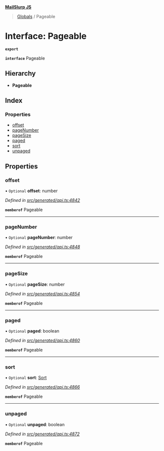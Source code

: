 **[MailSlurp JS](../README.md)**

> [Globals](../README.md) / Pageable

# Interface: Pageable

**`export`** 

**`interface`** Pageable

## Hierarchy

* **Pageable**

## Index

### Properties

* [offset](pageable.md#offset)
* [pageNumber](pageable.md#pagenumber)
* [pageSize](pageable.md#pagesize)
* [paged](pageable.md#paged)
* [sort](pageable.md#sort)
* [unpaged](pageable.md#unpaged)

## Properties

### offset

• `Optional` **offset**: number

*Defined in [src/generated/api.ts:4842](https://github.com/mailslurp/mailslurp-client/blob/98c6efc/src/generated/api.ts#L4842)*

**`memberof`** Pageable

___

### pageNumber

• `Optional` **pageNumber**: number

*Defined in [src/generated/api.ts:4848](https://github.com/mailslurp/mailslurp-client/blob/98c6efc/src/generated/api.ts#L4848)*

**`memberof`** Pageable

___

### pageSize

• `Optional` **pageSize**: number

*Defined in [src/generated/api.ts:4854](https://github.com/mailslurp/mailslurp-client/blob/98c6efc/src/generated/api.ts#L4854)*

**`memberof`** Pageable

___

### paged

• `Optional` **paged**: boolean

*Defined in [src/generated/api.ts:4860](https://github.com/mailslurp/mailslurp-client/blob/98c6efc/src/generated/api.ts#L4860)*

**`memberof`** Pageable

___

### sort

• `Optional` **sort**: [Sort](sort.md)

*Defined in [src/generated/api.ts:4866](https://github.com/mailslurp/mailslurp-client/blob/98c6efc/src/generated/api.ts#L4866)*

**`memberof`** Pageable

___

### unpaged

• `Optional` **unpaged**: boolean

*Defined in [src/generated/api.ts:4872](https://github.com/mailslurp/mailslurp-client/blob/98c6efc/src/generated/api.ts#L4872)*

**`memberof`** Pageable
